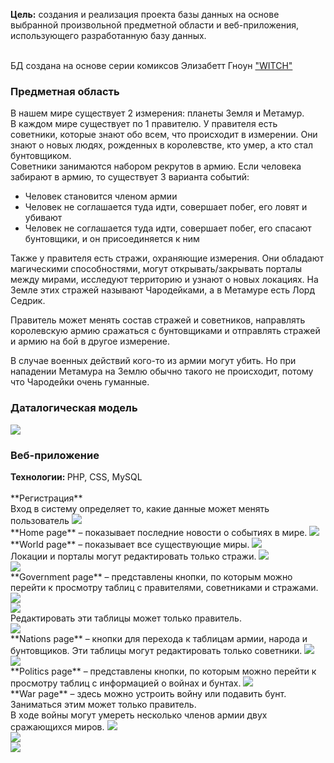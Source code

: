 <b>Цель:</b> создания и реализация проекта базы данных на основе выбранной произвольной предметной области и веб-приложения, использующего разработанную базу данных.

<br>
БД создана на основе серии комиксов Элизабетт Гноун <a href='https://witchgirls.fandom.com/ru/wiki/Комикс'>"WITCH"</a>

<h3>Предметная область</h3>

В нашем мире существует 2 измерения: планеты Земля и Метамур.
<br>
В каждом мире существует по 1 правителю. У правителя есть советники, которые знают обо всем, что происходит в измерении. Они знают о новых людях, рожденных в королевстве, кто умер, а кто стал бунтовщиком.
<br>
Советники занимаются набором рекрутов в армию. Если человека забирают в армию, то существует 3 варианта событий:
<ul>
<li>Человек становится членом армии</li>
<li>Человек не соглашается туда идти, совершает побег, его ловят и убивают</li>
<li>Человек не соглашается туда идти, совершает побег, его спасают бунтовщики, и он присоединяется к ним</li>
</ul>
Также у правителя есть стражи, охраняющие измерения. Они обладают магическими способностями, могут открывать/закрывать порталы между мирами, исследуют территорию и узнают о новых локациях. На Земле этих стражей называют Чародейками, а в Метамуре есть Лорд Седрик.
<br>

Правитель может менять состав стражей и советников, направлять королевскую армию сражаться с бунтовщиками и отправлять стражей и армию на бой в другое измерение.
<br>

В случае военных действий кого-то из армии могут убить. Но при нападении Метамура на Землю обычно такого не происходит, потому что Чародейки очень гуманные.
<br>

<h3>Даталогическая модель</h3>

<img src='/readme/datalogic-model.png'>
<br>

<h3>Веб-приложение</h3>
<b>Технологии: </b> PHP, CSS, MySQL
<br><br>
**Регистрация**
<br>
Вход в систему определяет то, какие данные может менять пользователь
<img src='/readme/login.png'>
<br>
**Home page** – показывает последние новости о событиях в мире.
<img src='/readme/index.png'>
<br>
**World page** – показывает все существующие миры.
<img src='/readme/world.png'>
<br>
Локации и порталы могут редактировать только стражи.
<img src='/readme/locations.png'>
<br>
<img src='/readme/portals.png'>
<br>
**Government page** – представлены кнопки, по которым можно перейти к просмотру таблиц с правителями, советниками и стражами.
<img src='/readme/government.png'>
<br>
<img src='/readme/adviser.png'>
<br>
Редактировать эти таблицы может только правитель.
<br>
<img src='/readme/add-adviser.png'>
<br>
**Nations page** – кнопки для перехода к таблицам армии, народа и бунтовщиков. Эти таблицы могут редактировать только советники.
<img src='/readme/nations.png'>
<br>
<img src='/readme/army.png'>
<br>
**Politics page** – представлены кнопки, по которым можно перейти к просмотру таблиц с информацией о войнах и бунтах.
<img src='/readme/politics.png'>
<br>
**War page** – здесь можно устроить войну или подавить бунт. Заниматься этим может только правитель.
<br>
В ходе войны могут умереть несколько членов армии двух сражающихся миров.

<img src='/readme/war.png'>
<br>
<img src='/readme/start-the-battle.png'>
<br>
<img src='/readme/failed-war.png'>
<br>
